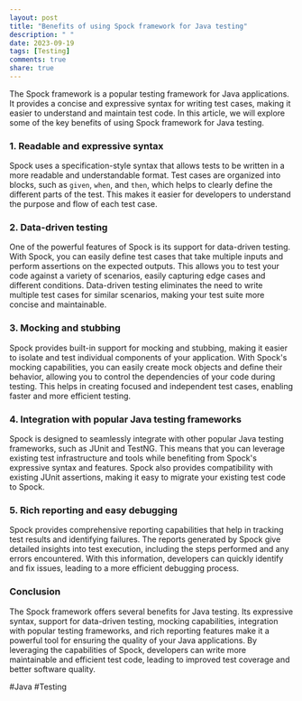```yaml
---
layout: post
title: "Benefits of using Spock framework for Java testing"
description: " "
date: 2023-09-19
tags: [Testing]
comments: true
share: true
---
```


The Spock framework is a popular testing framework for Java applications. It provides a concise and expressive syntax for writing test cases, making it easier to understand and maintain test code. In this article, we will explore some of the key benefits of using Spock framework for Java testing.

### 1. Readable and expressive syntax

Spock uses a specification-style syntax that allows tests to be written in a more readable and understandable format. Test cases are organized into blocks, such as `given`, `when`, and `then`, which helps to clearly define the different parts of the test. This makes it easier for developers to understand the purpose and flow of each test case.

### 2. Data-driven testing

One of the powerful features of Spock is its support for data-driven testing. With Spock, you can easily define test cases that take multiple inputs and perform assertions on the expected outputs. This allows you to test your code against a variety of scenarios, easily capturing edge cases and different conditions. Data-driven testing eliminates the need to write multiple test cases for similar scenarios, making your test suite more concise and maintainable.

### 3. Mocking and stubbing

Spock provides built-in support for mocking and stubbing, making it easier to isolate and test individual components of your application. With Spock's mocking capabilities, you can easily create mock objects and define their behavior, allowing you to control the dependencies of your code during testing. This helps in creating focused and independent test cases, enabling faster and more efficient testing.

### 4. Integration with popular Java testing frameworks

Spock is designed to seamlessly integrate with other popular Java testing frameworks, such as JUnit and TestNG. This means that you can leverage existing test infrastructure and tools while benefiting from Spock's expressive syntax and features. Spock also provides compatibility with existing JUnit assertions, making it easy to migrate your existing test code to Spock.

### 5. Rich reporting and easy debugging

Spock provides comprehensive reporting capabilities that help in tracking test results and identifying failures. The reports generated by Spock give detailed insights into test execution, including the steps performed and any errors encountered. With this information, developers can quickly identify and fix issues, leading to a more efficient debugging process.

### Conclusion

The Spock framework offers several benefits for Java testing. Its expressive syntax, support for data-driven testing, mocking capabilities, integration with popular testing frameworks, and rich reporting features make it a powerful tool for ensuring the quality of your Java applications. By leveraging the capabilities of Spock, developers can write more maintainable and efficient test code, leading to improved test coverage and better software quality.

#Java #Testing